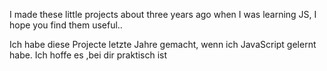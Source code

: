 I made these little projects about three years ago when I was learning JS, I hope you find them useful..


Ich habe diese Projecte letzte Jahre gemacht, wenn ich JavaScript gelernt habe. Ich hoffe es ,bei dir praktisch ist  
